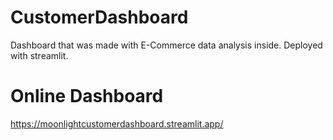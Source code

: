 # CustomerDashboard
Dashboard that was made with E-Commerce data analysis inside. Deployed with streamlit.

# Online Dashboard
https://moonlightcustomerdashboard.streamlit.app/
